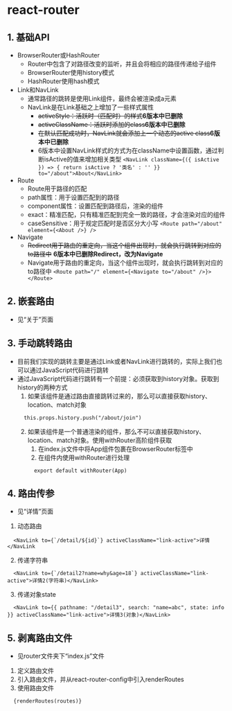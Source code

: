 # react-router

## 1. 基础API
* BrowserRouter或HashRouter
  * Router中包含了对路径改变的监听，并且会将相应的路径传递给子组件
  * BrowserRouter使用history模式
  * HashRouter使用hash模式
* Link和NavLink
  * 通常路径的跳转是使用Link组件，最终会被渲染成a元素
  * NavLink是在Link基础之上增加了一些样式属性
    * ~~activeStyle：活跃时（匹配时）的样式~~**6版本中已删除**
    * ~~activeClassName：活跃时添加的class~~**6版本中已删除**
    * ~~在默认匹配成功时，NavLink就会添加上一个动态的active class~~**6版本中已删除**
    * 6版本中设置NavLink样式的方式为在className中设置函数，通过判断isActive的值来增加相关类型
    ``` <NavLink className={({ isActive }) => { return isActive ? '类名' : '' }} to="/about">About</NavLink> ```
* Route
  * Route用于路径的匹配
  * path属性：用于设置匹配到的路径
  * component属性：设置匹配到路径后，渲染的组件
  * exact：精准匹配，只有精准匹配到完全一致的路径，才会渲染对应的组件
  * caseSensitive：用于规定匹配时是否区分大小写
    ``` <Route path="/about" element={<About />} /> ```
* Navigate
  * ~~Redirect用于路由的重定向，当这个组件出现时，就会执行跳转到对应的to路径中~~ **6版本中已删除Redirect，改为Navigate**
  * Navigate用于路由的重定向，当这个组件出现时，就会执行跳转到对应的to路径中
    ``` <Route path="/" element={<Navigate to="/about" />}></Route> ```

## 2. 嵌套路由
* 见“关于”页面

## 3. 手动跳转路由
* 目前我们实现的跳转主要是通过Link或者NavLink进行跳转的，实际上我们也可以通过JavaScript代码进行跳转
* 通过JavaScript代码进行跳转有一个前提：必须获取到history对象。获取到history的两种方式
   1. 如果该组件是通过路由直接跳转过来的，那么可以直接获取history、location、match对象
    ```
      this.props.history.push("/about/join")
    ```
   2. 如果该组件是一个普通渲染的组件，那么不可以直接获取history、location、match对象。使用withRouter高阶组件获取
      1. 在index.js文件中将App组件包裹在BrowserRouter标签中
      2. 在组件内使用withRouter进行处理
        ```
          export default withRouter(App)
        ```

## 4. 路由传参
* 见“详情”页面
1. 动态路由
  ```
    <NavLink to={`/detail/${id}`} activeClassName="link-active">详情</NavLink
  ```
2. 传递字符串
  ```
    <NavLink to={`/detail2?name=why&age=18`} activeClassName="link-active">详情2(字符串)</NavLink>
  ```
3. 传递对象state
  ```
    <NavLink to={{ pathname: "/detail3", search: "name=abc", state: info }} activeClassName="link-active">详情3(对象)</NavLink>
  ```

## 5. 剥离路由文件
* 见router文件夹下“index.js”文件
1. 定义路由文件
2. 引入路由文件，并从react-router-config中引入renderRoutes
3. 使用路由文件
  ```
    {renderRoutes(routes)}
  ```